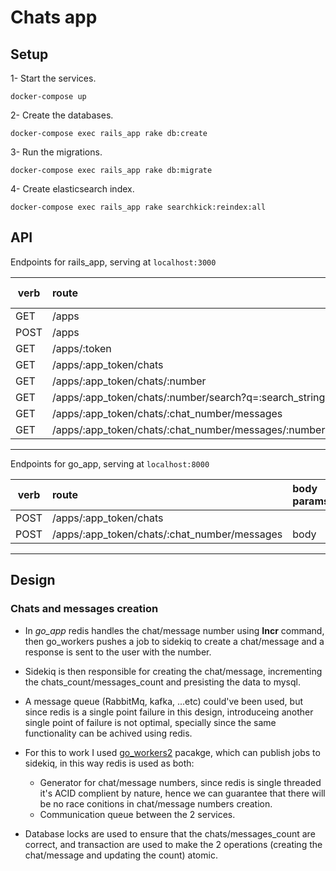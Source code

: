 # Chats app

## Setup

1- Start the services.

``` shell
docker-compose up
```

2- Create the databases.

``` shell
docker-compose exec rails_app rake db:create
```

3- Run the migrations.

``` shell
docker-compose exec rails_app rake db:migrate
```

4- Create elasticsearch index.

``` shell
docker-compose exec rails_app rake searchkick:reindex:all
```

## API

Endpoints for rails_app, serving at `localhost:3000`

| verb | route                               | body params|
|------|:------------------------------------|:-----------|
| GET  | /apps                               |            |
| POST | /apps                               | name       |
| GET  | /apps/:token                        |            |
| GET  | /apps/:app_token/chats              |            |
| GET  | /apps/:app_token/chats/:number      |            |
| GET  | /apps/:app_token/chats/:number/search?q=:search_string
| GET  | /apps/:app_token/chats/:chat_number/messages|    |
| GET  | /apps/:app_token/chats/:chat_number/messages/:number|

---
Endpoints for go_app, serving at `localhost:8000`

| verb | route                               | body params|
|------|:------------------------------------|:-----------|
| POST | /apps/:app_token/chats              |            |
| POST | /apps/:app_token/chats/:chat_number/messages|body|

---

## Design

### Chats and messages creation

- In *go_app* redis handles the chat/message number using **Incr** command, then go_workers pushes a job to sidekiq to create a chat/message and
a response is sent to the user with the number.

- Sidekiq is then responsible for creating the chat/message, incrementing the chats_count/messages_count and presisting the data to mysql.

- A message queue (RabbitMq, kafka, ...etc) could've been used, but since redis is a single point failure in this design, introduceing another single point of failure is not optimal, specially since the same functionality can be achived using redis.

- For this to work I used [go_workers2](https://github.com/digitalocean/go-workers2) pacakge, which can publish jobs to sidekiq, in this way redis is used as both:

  - Generator for chat/message numbers, since redis is single threaded it's ACID complient by nature, hence we can guarantee that there will be no race  conitions in  chat/message numbers creation.
  - Communication queue between the 2 services.

- Database locks are used to ensure that the chats/messages_count are correct, and transaction are used to make the 2 operations (creating the chat/message and updating the count) atomic.

